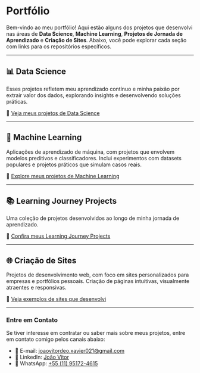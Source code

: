 # Portfólio

Bem-vindo ao meu portfólio! Aqui estão alguns dos projetos que desenvolvi nas áreas de **Data Science**, **Machine Learning**, **Projetos de Jornada de Aprendizado** e **Criação de Sites**. Abaixo, você pode explorar cada seção com links para os repositórios específicos.

---

## 📊 Data Science
Esses projetos refletem meu aprendizado contínuo e minha paixão por extrair valor dos dados, explorando insights e desenvolvendo soluções práticas.

🔗 [Veja meus projetos de Data Science](URL_DO_REPOSITORIO_DE_DATA_SCIENCE)

---

## 🧠 Machine Learning
Aplicações de aprendizado de máquina, com projetos que envolvem modelos preditivos e classificadores. Inclui experimentos com datasets populares e projetos práticos que simulam casos reais.

🔗 [Explore meus projetos de Machine Learning](URL_DO_REPOSITORIO_DE_MACHINE_LEARNING)

---

## 📚 Learning Journey Projects
Uma coleção de projetos desenvolvidos ao longo de minha jornada de aprendizado.

🔗 [Confira meus Learning Journey Projects](URL_DO_REPOSITORIO_DE_LEARNING_JOURNEY)

---

## 🌐 Criação de Sites
Projetos de desenvolvimento web, com foco em sites personalizados para empresas e portfólios pessoais. Criação de páginas intuitivas, visualmente atraentes e responsivas.

🔗 [Veja exemplos de sites que desenvolvi](URL_DO_REPOSITORIO_DE_CRIACAO_DE_SITES)

---

### Entre em Contato
Se tiver interesse em contratar ou saber mais sobre meus projetos, entre em contato comigo pelos canais abaixo:

- 📧 E-mail: [joaovitordeo.xavier021@gmail.com](joaovitordeo.xavier021@gmail.com)
- 💼 LinkedIn: [João Vítor](linkedin.com/in/joão-vítor-4479141a0)
- 📱 WhatsApp: [+55 (11) 95172-4615](https://wa.me/+5511951724615)

